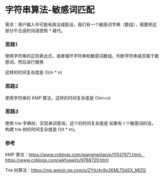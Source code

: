 # 字符串算法-敏感词匹配

需求：用户输入中可能有政治或脏话，我们有一个敏感词字典（数组），需要把这部分不合适的词语使用 * 替代。

### 思路1

使用字符串的正则表达式，或者循环字符串和敏感词数组，判断字符串是否属于敏感词，然后进行替换

这样的时间复杂度是 O(m * n)





### 思路2

使用字符串的 KMP 算法，这样的时间复杂度是 O(m+n)





### 思路3

使用 trie 字典树，实现单词查询，这个的时间复杂度是 如果有 t 个敏感词的话，构建 trie 树的时间复杂度是 O(t * m)。





### 参考

KMP 算法：https://www.cnblogs.com/wangmeijian/p/11537971.html、https://www.cnblogs.com/wkfvawl/p/9768729.html

Trie 树算法：https://mp.weixin.qq.com/s/ZYtU4v9y2KMLT0d2X_MIZQ

